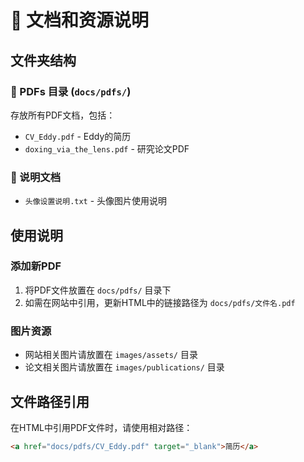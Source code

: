 # 📁 文档和资源说明

## 文件夹结构

### 📄 PDFs 目录 (`docs/pdfs/`)
存放所有PDF文档，包括：
- `CV_Eddy.pdf` - Eddy的简历
- `doxing_via_the_lens.pdf` - 研究论文PDF

### 📝 说明文档
- `头像设置说明.txt` - 头像图片使用说明

## 使用说明

### 添加新PDF
1. 将PDF文件放置在 `docs/pdfs/` 目录下
2. 如需在网站中引用，更新HTML中的链接路径为 `docs/pdfs/文件名.pdf`

### 图片资源
- 网站相关图片请放置在 `images/assets/` 目录
- 论文相关图片请放置在 `images/publications/` 目录

## 文件路径引用

在HTML中引用PDF文件时，请使用相对路径：
```html
<a href="docs/pdfs/CV_Eddy.pdf" target="_blank">简历</a>
``` 